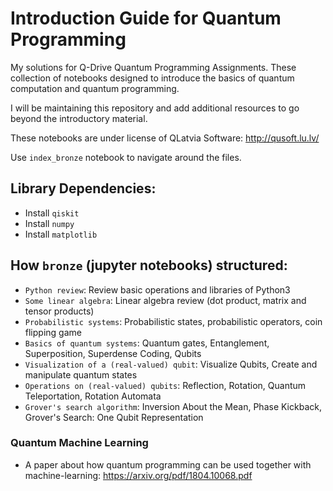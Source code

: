 # Introduction Guide for Quantum Programming

My solutions for Q-Drive Quantum Programming Assignments. These collection of notebooks designed to introduce the basics of quantum computation and quantum programming.

I will be maintaining this repository and add additional resources to go beyond the introductory material.

These notebooks are under license of QLatvia Software: http://qusoft.lu.lv/ 

Use `index_bronze` notebook to navigate around the files.

## Library Dependencies:

 - Install `qiskit`
 - Install `numpy`
 - Install `matplotlib`


## How `bronze` (jupyter notebooks) structured:

- `Python review`: Review basic operations and libraries of Python3
- `Some linear algebra`: Linear algebra review (dot product, matrix and tensor products)
- `Probabilistic systems`: Probabilistic states, probabilistic operators, coin flipping game
- `Basics of quantum systems`: Quantum gates, Entanglement, Superposition, Superdense Coding, Qubits
- `Visualization of a (real-valued) qubit`: Visualize Qubits, Create and manipulate quantum states
- `Operations on (real-valued) qubits`: Reflection, Rotation, Quantum Teleportation, Rotation Automata
- `Grover's search algorithm`: Inversion About the Mean, Phase Kickback, Grover's Search: One Qubit Representation

### Quantum Machine Learning

* A paper about how quantum programming can be used together with machine-learning: https://arxiv.org/pdf/1804.10068.pdf
